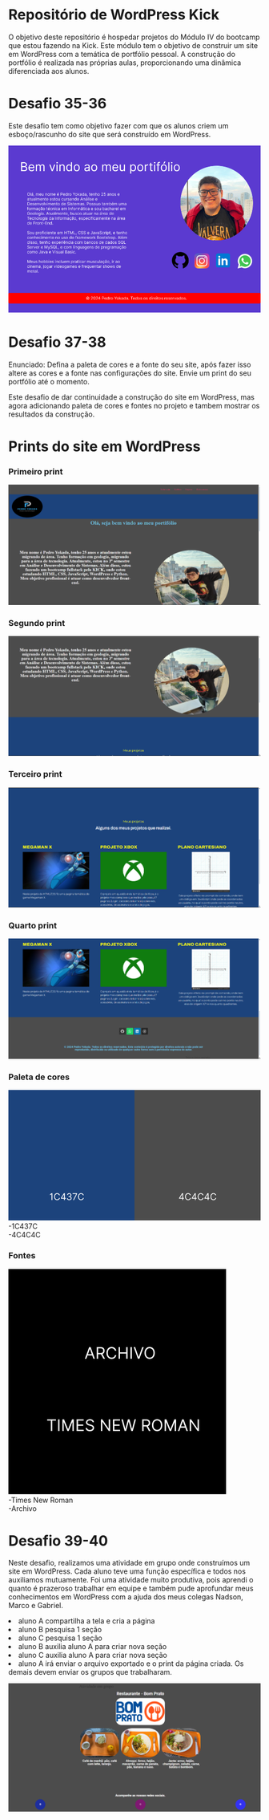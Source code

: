 # Repositório de WordPress Kick

<p align="justify">

O objetivo deste repositório é hospedar projetos do Módulo IV do bootcamp que estou fazendo na Kick. Este módulo tem o objetivo de construir um site em WordPress com a temática de portfólio pessoal. 
A construção do portfólio é realizada nas próprias aulas, proporcionando uma dinâmica diferenciada aos alunos.

# Desafio 35-36

Este desafio tem como objetivo fazer com que os alunos criem um esboço/rascunho do site que será construído em WordPress.

</p>

![Desafio 35 - WordPress](https://github.com/PedroYokada/ModuloIV-WordPress-Kick/blob/main/Desafio3536/Desafio3536.png)

# Desafio 37-38

Enunciado: Defina a paleta de cores e a fonte do seu site, após fazer isso altere as cores e a fonte nas configurações do site.​
Envie um print do seu portfólio até o momento.

Este desafio de dar continuidade a construção do site em WordPress, mas agora adicionando paleta de cores e fontes no projeto
e tambem mostrar os resultados da construção.


# Prints do site em WordPress

### Primeiro print
![Desafio 37 - WordPress](https://github.com/PedroYokada/ModuloIV-WordPress-Kick/blob/main/Desafio3738/1.png)
<br>
### Segundo print
![Desafio 37 - WordPress](https://github.com/PedroYokada/ModuloIV-WordPress-Kick/blob/main/Desafio3738/2.png)
<br>
### Terceiro print
![Desafio 37 - WordPress](https://github.com/PedroYokada/ModuloIV-WordPress-Kick/blob/main/Desafio3738/3.png)
<br>
### Quarto print
![Desafio 37 - WordPress](https://github.com/PedroYokada/ModuloIV-WordPress-Kick/blob/main/Desafio3738/4.png)

### Paleta de cores
![Desafio 37 - WordPress](https://github.com/PedroYokada/ModuloIV-WordPress-Kick/blob/main/Desafio3738/Paleta.png)
<br>
-1C437C
<br>
-4C4C4C

### Fontes
![Desafio 37 - WordPress](https://github.com/PedroYokada/ModuloIV-WordPress-Kick/blob/main/Desafio3738/Fontes%20(1).png)
<br>
-Times New Roman
<br>
-Archivo

# Desafio 39-40

Neste desafio, realizamos uma atividade em grupo onde construímos um site em WordPress. Cada aluno teve uma função específica e todos nos auxiliamos mutuamente. Foi uma atividade muito produtiva, pois aprendi o quanto é prazeroso trabalhar em equipe e também pude aprofundar meus conhecimentos em WordPress com a ajuda dos meus colegas Nadson, Marco e Gabriel.

<li>aluno A compartilha a tela e cria a página
<li>aluno B pesquisa 1 seção
<li>aluno C pesquisa 1 seção
<li>aluno B auxilia aluno A para criar nova seção
<li>aluno C auxilia aluno A para criar nova seção
<li>aluno A irá enviar o arquivo exportado e o print da página criada. Os demais devem enviar os grupos que trabalharam.

![Desafio 39 - WordPress](https://github.com/PedroYokada/ModuloIV-WordPress-Kick/blob/main/Desafio3940/Print%20atividade%20em%20grupo.png)

</p>



